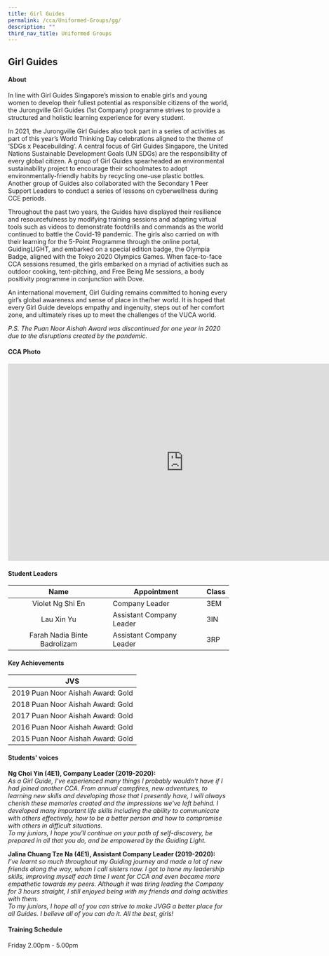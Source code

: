```yaml
---
title: Girl Guides
permalink: /cca/Uniformed-Groups/gg/
description: ""
third_nav_title: Uniformed Groups
---
```

## Girl Guides

#### About
In line with Girl Guides Singapore’s mission to enable girls and young women to develop their fullest potential as responsible citizens of the world, the Jurongville Girl Guides (1st Company) programme strives to provide a structured and holistic learning experience for every student.

In 2021, the Jurongville Girl Guides also took part in a series of activities as part of this year’s World Thinking Day celebrations aligned to the theme of ‘SDGs x Peacebuilding’. A central focus of Girl Guides Singapore, the United Nations Sustainable Development Goals (UN SDGs) are the responsibility of every global citizen. A group of Girl Guides spearheaded an environmental sustainability project to encourage their schoolmates to adopt environmentally-friendly habits by recycling one-use plastic bottles. Another group of Guides also collaborated with the Secondary 1 Peer Support Leaders to conduct a series of lessons on cyberwellness during CCE periods.&nbsp;&nbsp;

Throughout the past two years, the Guides have displayed their resilience and resourcefulness by modifying training sessions and adapting virtual tools such as videos to demonstrate footdrills and commands as the world continued to battle the Covid-19 pandemic. The girls also carried on with their learning for the 5-Point Programme through the online portal, GuidingLIGHT, and embarked on a special edition badge, the Olympia Badge, aligned with the Tokyo 2020 Olympics Games. When face-to-face CCA sessions resumed, the girls embarked on a myriad of activities such as outdoor cooking, tent-pitching, and Free Being Me sessions, a body positivity programme in conjunction with Dove.&nbsp;

An international movement, Girl Guiding remains committed to honing every girl’s global awareness and sense of place in the/her world. It is hoped that every Girl Guide develops empathy and ingenuity, steps out of her comfort zone, and ultimately rises up to meet the challenges of the VUCA world.

_P.S. The Puan Noor Aishah Award was discontinued for one year in 2020 due to the disruptions created by the pandemic._

#### CCA Photo
<iframe allowfullscreen="true" height="450" width="800" frameborder="0" src="https://docs.google.com/presentation/d/e/2PACX-1vReadJIHMB3lIeI5MnqzMsgIkf-aisHEf_KpxN5aJ8YpReEs6W_liSSwN1XBHuRp34raxL4-a-0sVmD/embed?start=false&amp;loop=false&amp;delayms=3000"></iframe>

#### Student Leaders

| Name | Appointment | Class |
|:---:|---|---|
| Violet Ng Shi En | Company Leader | 3EM |
| Lau Xin Yu | Assistant Company Leader | 3IN |
| Farah Nadia Binte Badrolizam | Assistant Company Leader | 3RP |

#### Key Achievements

| JVS |
|:---:|
| 2019 Puan Noor Aishah Award: Gold |
| 2018 Puan Noor Aishah Award: Gold |
| 2017 Puan Noor Aishah Award: Gold |
| 2016 Puan Noor Aishah Award: Gold |
| 2015 Puan Noor Aishah Award: Gold |

#### Students' voices
**Ng Choi Yin (4E1), Company Leader (2019-2020):** <br>
_As a Girl Guide, I've experienced many things I probably wouldn't have if I had joined another CCA. From annual campfires, new adventures, to learning new skills and developing those that I presently have, I will always cherish these memories created and the impressions we've left behind. I developed many important life skills including the ability to communicate with others effectively, how to be a better person and how to compromise with others in difficult situations.  
To my juniors, I hope you'll continue on your path of self-discovery, be prepared in all that you do, and be empowered by the Guiding Light._  
  
**Jalina Chuang Tze Na (4E1), Assistant Company Leader (2019-2020):**<br>
_I’ve learnt so much throughout my Guiding journey and made a lot of new friends along the way, whom I call sisters now. I got to hone my leadership skills, improving myself each time I went for CCA and even became more empathetic towards my peers. Although it was tiring leading the Company for 3 hours straight, I still enjoyed being with my friends and doing activities with them.  
To my juniors, I hope all of you can strive to make JVGG a better place for all Guides. I believe all of you can do it. All the best, girls!_

#### Training Schedule
Friday 2.00pm - 5.00pm